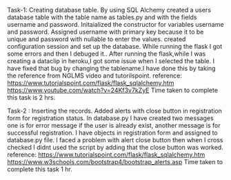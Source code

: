 Task-1: Creating database table.
By using SQL Alchemy created a users database table with the table name as tables.py and with the fields username and password.
Initaialized the constructor for variables username and password. Assigned username with primary key because it to be unique and password with nullable to enter the values.
created configuration session and set up the database.
While running the flask I got some errors and then I debuged it..
After running the flask,while I was creating a dataclip in heroku,I got some issue when I selected the table.
I have fixed that bug by changing the tablename.I have done this by taking the reference from NGLMS video and tutorilspoint.
reference: https://www.tutorialspoint.com/flask/flask_sqlalchemy.htm
           https://www.youtube.com/watch?v=24Kf3v7kZyE
Time taken to complete this task is 2 hrs.

Task-2 : Inserting the records.
Added alerts with close button in registration form for registration status.
In database.py I have created two messages one is for error message if the user is already exist, another message is for successful registration.
I have objects in registration form and assigned to database.py file.
I faced a problem with alert close button then when I cross checked I didnt used the script by adding that the close button was worked.
reference: https://www.tutorialspoint.com/flask/flask_sqlalchemy.htm
           https://www.w3schools.com/bootstrap4/bootstrap_alerts.asp
Time taken to complete this task 1 hr.

